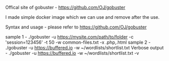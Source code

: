 Offical site of gobuster - https://github.com/OJ/gobuster

I made simple docker image which we can use and remove after the use.

Syntax and usage - please refer to  https://github.com/OJ/gobuster

sample 1 - ./gobuster -u https://mysite.com/path/to/folder -c 'session=123456' -t 50 -w common-files.txt -x .php,.html
sample 2 - ./gobuster -u https://buffered.io -w ~/wordlists/shortlist.txt
Verbose output - ./gobuster -u https://buffered.io -w ~/wordlists/shortlist.txt -v

